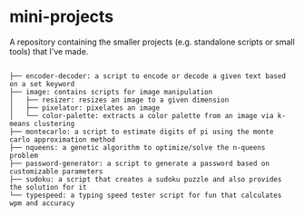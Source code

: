 # mini-projects
A repository containing the smaller projects (e.g. standalone scripts or small tools) that I've made.

<code>
├── encoder-decoder: a script to encode or decode a given text based on a set keyword
├── image: contains scripts for image manipulation
│   ├── resizer: resizes an image to a given dimension
│   ├── pixelator: pixelates an image
│   └── color-palette: extracts a color palette from an image via k-means clustering
├── montecarlo: a script to estimate digits of pi using the monte carlo approximation method
├── nqueens: a genetic algorithm to optimize/solve the n-queens problem
├── password-generator: a script to generate a password based on customizable parameters
├── sudoku: a script that creates a sudoku puzzle and also provides the solution for it
└── typespeed: a typing speed tester script for fun that calculates wpm and accuracy
</code>
